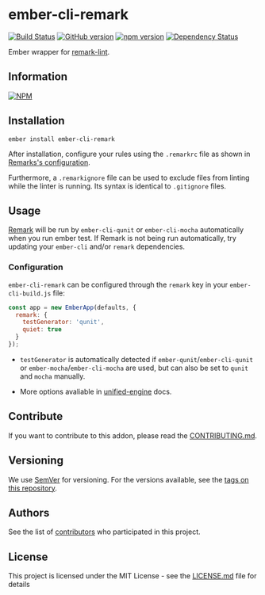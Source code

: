 # ember-cli-remark

[![Build Status](https://travis-ci.org/BBVAEngineering/ember-cli-remark.svg?branch=master)](https://travis-ci.org/BBVAEngineering/ember-cli-remark)
[![GitHub version](https://badge.fury.io/gh/BBVAEngineering%2Fember-cli-remark.svg)](https://badge.fury.io/gh/BBVAEngineering%2Fember-cli-remark)
[![npm version](https://badge.fury.io/js/ember-cli-remark.svg)](https://badge.fury.io/js/ember-cli-remark)
[![Dependency Status](https://david-dm.org/BBVAEngineering/ember-cli-remark.svg)](https://david-dm.org/BBVAEngineering/ember-cli-remark)

Ember wrapper for [remark-lint](https://github.com/remarkjs/remark-lint).

## Information

[![NPM](https://nodei.co/npm/ember-cli-remark.png?downloads=true&downloadRank=true)](https://nodei.co/npm/ember-cli-remark/)

## Installation

```
ember install ember-cli-remark
```

After installation, configure your rules using the `.remarkrc` 
file as shown in [Remarks's configuration](https://github.com/remarkjs/remark/blob/master/doc/getting-started.md#using-remark-in-a-project).

Furthermore, a `.remarkignore` file can be used to exclude files from linting while the linter is running.
Its syntax is identical to `.gitignore` files.

## Usage

[Remark](https://remark.js.org/) will be run by `ember-cli-qunit` or `ember-cli-mocha` automatically when you run ember test.
If Remark is not being run automatically, try updating your `ember-cli` and/or `remark` dependencies.

### Configuration

`ember-cli-remark` can be configured through the `remark` key in your `ember-cli-build.js` file:

```js
const app = new EmberApp(defaults, {
  remark: {
    testGenerator: 'qunit',
    quiet: true
  }
});
```

- `testGenerator` is automatically detected if `ember-qunit`/`ember-cli-qunit`
  or `ember-mocha`/`ember-cli-mocha` are used, but can also be set to `qunit`
  and `mocha` manually.

- More options avaliable in [unified-engine](https://github.com/unifiedjs/unified-engine/blob/master/doc/configure.md) docs.

## Contribute

If you want to contribute to this addon, please read the [CONTRIBUTING.md](CONTRIBUTING.md).

## Versioning

We use [SemVer](http://semver.org/) for versioning. For the versions available, see the [tags on this repository](https://github.com/BBVAEngineering/ember-cli-remark/tags).

## Authors

See the list of [contributors](https://github.com/BBVAEngineering/ember-cli-remark/graphs/contributors) who participated in this project.

## License

This project is licensed under the MIT License - see the [LICENSE.md](LICENSE.md) file for details
